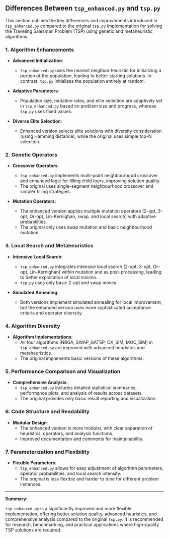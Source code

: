 ## Differences Between `tsp_enhanced.py` and `tsp.py`

This section outlines the key differences and improvements introduced in `tsp_enhanced.py` compared to the original `tsp.py` implementation for solving the Traveling Salesman Problem (TSP) using genetic and metaheuristic algorithms.

### 1. Algorithm Enhancements

- **Advanced Initialization**:
  - `tsp_enhanced.py` uses the nearest neighbor heuristic for initializing a portion of the population, leading to better starting solutions. In contrast, `tsp.py` initializes the population entirely at random.

- **Adaptive Parameters**:
  - Population size, mutation rates, and elite selection are adaptively set in `tsp_enhanced.py` based on problem size and progress, whereas `tsp.py` uses fixed values.

- **Diverse Elite Selection**:
  - Enhanced version selects elite solutions with diversity consideration (using Hamming distance), while the original uses simple top-N selection.

### 2. Genetic Operators

- **Crossover Operators**:
  - `tsp_enhanced.py` implements multi-point neighbourhood crossover and enhanced logic for filling child tours, improving solution quality.
  - The original uses single-segment neighbourhood crossover and simpler filling strategies.

- **Mutation Operators**:
  - The enhanced version applies multiple mutation operators (2-opt, 3-opt, Or-opt, Lin-Kernighan, swap, and local search) with adaptive probabilities.
  - The original only uses swap mutation and basic neighbourhood mutation.

### 3. Local Search and Metaheuristics

- **Intensive Local Search**:
  - `tsp_enhanced.py` integrates intensive local search (2-opt, 3-opt, Or-opt, Lin-Kernighan) within mutation and as post-processing, leading to better exploitation of local minima.
  - `tsp.py` uses only basic 2-opt and swap moves.

- **Simulated Annealing**:
  - Both versions implement simulated annealing for local improvement, but the enhanced version uses more sophisticated acceptance criteria and operator diversity.

### 4. Algorithm Diversity

- **Algorithm Implementations**:
  - All four algorithms (NBGA, SWAP_GATSP, OX_SIM, MOC_SIM) in `tsp_enhanced.py` are improved with advanced heuristics and metaheuristics.
  - The original implements basic versions of these algorithms.

### 5. Performance Comparison and Visualization

- **Comprehensive Analysis**:
  - `tsp_enhanced.py` includes detailed statistical summaries, performance plots, and analysis of results across datasets.
  - The original provides only basic result reporting and visualization.

### 6. Code Structure and Readability

- **Modular Design**:
  - The enhanced version is more modular, with clear separation of heuristics, operators, and analysis functions.
  - Improved documentation and comments for maintainability.

### 7. Parameterization and Flexibility

- **Flexible Parameters**:
  - `tsp_enhanced.py` allows for easy adjustment of algorithm parameters, operator probabilities, and local search intensity.
  - The original is less flexible and harder to tune for different problem instances.

---

**Summary:**

`tsp_enhanced.py` is a significantly improved and more flexible implementation, offering better solution quality, advanced heuristics, and comprehensive analysis compared to the original `tsp.py`. It is recommended for research, benchmarking, and practical applications where high-quality TSP solutions are required.

